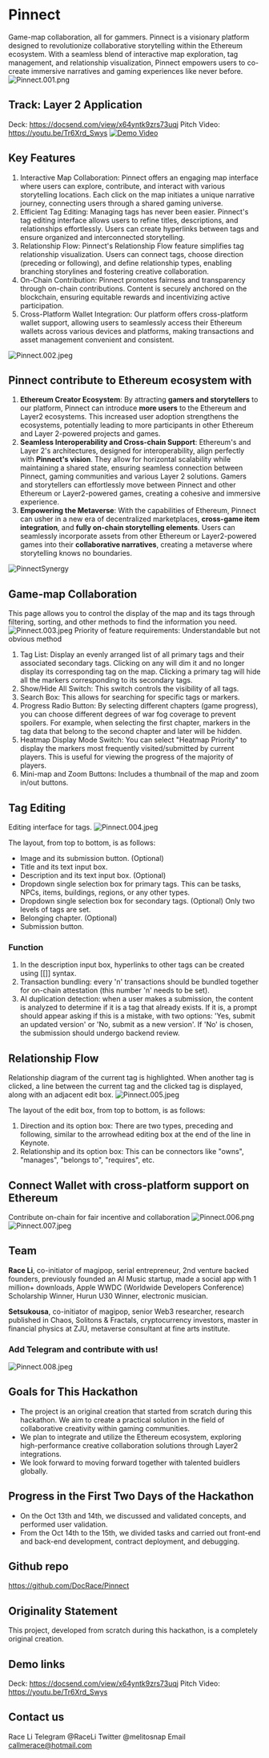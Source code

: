 # Pinnect
Game-map collaboration, all for gammers.
Pinnect is a visionary platform designed to revolutionize collaborative storytelling within the Ethereum ecosystem. With a seamless blend of interactive map exploration, tag management, and relationship visualization, Pinnect empowers users to co-create immersive narratives and gaming experiences like never before.
![Pinnect.001.png](/images/Pinnect.001.png)
## Track: Layer 2 Application
Deck: https://docsend.com/view/x64yntk9zrs73uqj
Pitch Video: https://youtu.be/Tr6Xrd_Swys
[![Demo Video](http://img.youtube.com/vi/Tr6Xrd_Swys/0.jpg)](http://www.youtube.com/watch?v=Tr6Xrd_Swys "Pinnect Eth Hangzhou")

## Key Features
1. Interactive Map Collaboration: Pinnect offers an engaging map interface where users can explore, contribute, and interact with various storytelling locations. Each click on the map initiates a unique narrative journey, connecting users through a shared gaming universe.
2. Efficient Tag Editing: Managing tags has never been easier. Pinnect's tag editing interface allows users to refine titles, descriptions, and relationships effortlessly. Users can create hyperlinks between tags and ensure organized and interconnected storytelling.
3. Relationship Flow: Pinnect's Relationship Flow feature simplifies tag relationship visualization. Users can connect tags, choose direction (preceding or following), and define relationship types, enabling branching storylines and fostering creative collaboration.
4. On-Chain Contribution: Pinnect promotes fairness and transparency through on-chain contributions. Content is securely anchored on the blockchain, ensuring equitable rewards and incentivizing active participation.
5. Cross-Platform Wallet Integration: Our platform offers cross-platform wallet support, allowing users to seamlessly access their Ethereum wallets across various devices and platforms, making transactions and asset management convenient and consistent.

![Pinnect.002.jpeg](/images/Pinnect.002.jpeg)
## Pinnect contribute to Ethereum ecosystem with
1. **Ethereum Creator Ecosystem**: By attracting **gamers and storytellers** to our platform, Pinnect can introduce **more users** to the Ethereum and Layer2 ecosystems. This increased user adoption strengthens the ecosystems, potentially leading to more participants in other Ethereum and Layer 2-powered projects and games.
2. **Seamless Interoperability and Cross-chain Support**: Ethereum's and Layer 2's architectures, designed for interoperability, align perfectly with **Pinnect's vision**. They allow for horizontal scalability while maintaining a shared state, ensuring seamless connection between Pinnect, gaming communities and various Layer 2 solutions. Gamers and storytellers can effortlessly move between Pinnect and other Ethereum or Layer2-powered games, creating a cohesive and immersive experience. 
3. **Empowering the Metaverse**: With the capabilities of Ethereum, Pinnect can usher in a new era of decentralized marketplaces, **cross-game item integration**, and **fully on-chain storytelling elements**. Users can seamlessly incorporate assets from other Ethereum or Layer2-powered games into their **collaborative narratives**, creating a metaverse where storytelling knows no boundaries.

![PinnectSynergy](/images/PinnectSynergy2.png)
## Game-map Collaboration
This page allows you to control the display of the map and its tags through filtering, sorting, and other methods to find the information you need.
![Pinnect.003.jpeg](/images/Pinnect.003.jpeg)
Priority of feature requirements: Understandable but not obvious method
1. Tag List: Display an evenly arranged list of all primary tags and their associated secondary tags. Clicking on any will dim it and no longer display its corresponding tag on the map. Clicking a primary tag will hide all the markers corresponding to its secondary tags.
2. Show/Hide All Switch: This switch controls the visibility of all tags.
3. Search Box: This allows for searching for specific tags or markers.
4. Progress Radio Button: By selecting different chapters (game progress), you can choose different degrees of war fog coverage to prevent spoilers. For example, when selecting the first chapter, markers in the tag data that belong to the second chapter and later will be hidden.
5. Heatmap Display Mode Switch: You can select "Heatmap Priority" to display the markers most frequently visited/submitted by current players. This is useful for viewing the progress of the majority of players.
6. Mini-map and Zoom Buttons: Includes a thumbnail of the map and zoom in/out buttons.

## Tag Editing
Editing interface for tags.
![Pinnect.004.jpeg](/images/Pinnect.004.jpeg)

The layout, from top to bottom, is as follows:
- Image and its submission button. (Optional)
- Title and its text input box.
- Description and its text input box. (Optional)
- Dropdown single selection box for primary tags.
  This can be tasks, NPCs, items, buildings, regions, or any other types.
- Dropdown single selection box for secondary tags. (Optional)
  Only two levels of tags are set.
- Belonging chapter. (Optional)
- Submission button.

### Function
1. In the description input box, hyperlinks to other tags can be created using [[]] syntax.
2. Transaction bundling: every 'n' transactions should be bundled together for on-chain attestation (this number 'n' needs to be set).
3. AI duplication detection: when a user makes a submission, the content is analyzed to determine if it is a tag that already exists. If it is, a prompt should appear asking if this is a mistake, with two options: 'Yes, submit an updated version' or 'No, submit as a new version'. If 'No' is chosen, the submission should undergo backend review.

## Relationship Flow
Relationship diagram of the current tag is highlighted. When another tag is clicked, a line between the current tag and the clicked tag is displayed, along with an adjacent edit box.
![Pinnect.005.jpeg](/images/Pinnect.005.jpeg)

The layout of the edit box, from top to bottom, is as follows:
1. Direction and its option box: There are two types, preceding and following, similar to the arrowhead editing box at the end of the line in Keynote.
2. Relationship and its option box: This can be connectors like "owns", "manages", "belongs to", "requires", etc.

## Connect Wallet with cross-platform support on Ethereum
Contribute on-chain for fair incentive and collaboration
![Pinnect.006.png](/images/Pinnect.006.png)
![Pinnect.007.jpeg](/images/Pinnect.007.jpeg)
## Team
**Race Li**, co-initiator of magipop, serial entrepreneur, 2nd venture backed founders, previously founded an AI Music startup, made a social app with 1 million+ downloads, Apple WWDC (Worldwide Developers Conference) Scholarship Winner, Hurun U30 Winner, electronic musician.

**Setsukousa**, co-initiator of magipop, senior Web3 researcher, research published in Chaos, Solitons & Fractals, cryptocurrency investors, master in financial physics at ZJU, metaverse consultant at fine arts institute.
### Add Telegram and contribute with us!
![Pinnect.008.jpeg](/images/Pinnect.008.png)
## Goals for This Hackathon
- The project is an original creation that started from scratch during this hackathon. We aim to create a practical solution in the field of collaborative creativity within gaming communities.
- We plan to integrate and utilize the Ethereum ecosystem, exploring high-performance creative collaboration solutions through Layer2 integrations.
- We look forward to moving forward together with talented buidlers globally.
## Progress in the First Two Days of the Hackathon
- On the Oct 13th and 14th, we discussed and validated concepts, and performed user validation.
- From the Oct 14th to the 15th, we divided tasks and carried out front-end and back-end development, contract deployment, and debugging.
## Github repo
https://github.com/DocRace/Pinnect
## Originality Statement
This project, developed from scratch during this hackathon, is a completely original creation.
## Demo links
Deck: https://docsend.com/view/x64yntk9zrs73uqj
Pitch Video: https://youtu.be/Tr6Xrd_Swys
## Contact us
Race Li
Telegram @RaceLi
Twitter @melitosnap
Email callmerace@hotmail.com